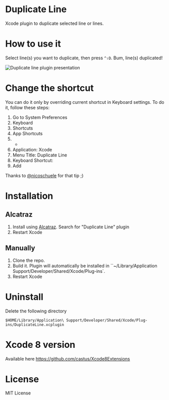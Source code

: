 Duplicate Line
=========

Xcode plugin to duplicate selected line or lines.

# How to use it

Select line(s) you want to duplicate, then press `^⇧D`. Bum, line(s) duplicated!

![Duplicate line plugin presentation](https://raw.github.com/castus/xcode-duplicate-line/master/screenshot/presentation.gif)

# Change the shortcut

You can do it only by overriding current shortcut in Keyboard settings. To do it, follow these steps:

1. Go to System Preferences
2. Keyboard
3. Shortcuts
4. App Shortcuts
5. +
6. Application: Xcode
7. Menu Title: Duplicate Line
8. Keyboard Shortcut:
9. Add

Thanks to [@nicoschuele](https://github.com/nicoschuele) for that tip ;)

# Installation

## Alcatraz
1. Install using [Alcatraz](http://mneorr.github.io/Alcatraz/). Search for "Duplicate Line" plugin
2. Restart Xcode

## Manually

1. Clone the repo.
2. Build it. Plugin will automatically be installed in ``~/Library/Application Support/Developer/Shared/Xcode/Plug-ins`.
3. Restart Xcode

# Uninstall

Delete the following directory

```
$HOME/Library/Application\ Support/Developer/Shared/Xcode/Plug-ins/DuplicateLine.xcplugin
```

# Xcode 8 version
Available here https://github.com/castus/Xcode8Extensions


# License
MIT License
